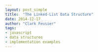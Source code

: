 ```yaml
---
layout: post_simple
title:  "The Linked-List Data Structure"
date: 2014-12-17
author: "Clark Feusier"
tags:
- javascript
- data structures
- implementation examples
---
```

